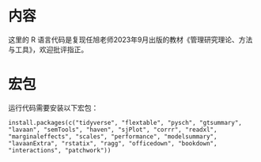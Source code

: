 # 内容

这里的 R 语言代码是复现任旭老师2023年9月出版的教材《管理研究理论、方法与工具》，欢迎批评指正。

# 宏包

运行代码需要安装以下宏包：


`install.packages(c("tidyverse", "flextable", "pysch", "gtsummary", "lavaan", "semTools", "haven", "sjPlot", "corrr", "readxl", "marginaleffects", "scales", "performance", "modelsummary", "lavaanExtra", "rstatix", "ragg", "officedown", "bookdown", "interactions", "patchwork"))`